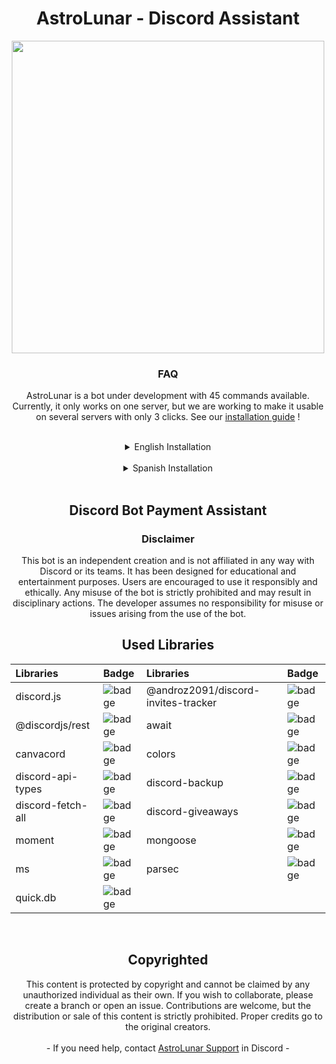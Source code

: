 <div align="center">
    <h1 align="center"> AstroLunar - Discord Assistant </h1>
    <p align='center'><img src=".github\AstroLunarBanner.gif" width=500 /></p>
    <h3 align="center"><strong> FAQ </strong></h3>
    AstroLunar is a bot under development with 45 commands available. Currently, it only works on one server, but we are working to make it usable on several servers with only 3 clicks. See our  <a href="#install"> installation guide</a> !
</div>

<a id="install"></a> 

<br>

<details>
    <summary align="center">English Installation</summary>

## Characteristics
- **Ad System:** Send ads to users directly to their direct messages.
- **Moderation Commands:** Tools to moderate the server, such as banning, expelling and warning users.
- **Emoji/emote system:** Allows you to add up to 25 emojis in a single command or user message.
- **Custom Auto Responses:** Set up automatic responses for specific words or phrases.
- **Ban words:** Delete messages that contain banned words.
- **Personalized Welcome Messages:** Greet new members with personalized messages.
- **Logging System:** Records important server events for future reference.
- **Anti Links System:** Detects and prevents the publication of unwanted links.
- **Back Up System:** Makes automatic server backups.
- **Invite Count:** Tracks and displays the count of user invitations.
- **Sweepstakes System:** Organize and manage giveaways within the server.

## Setting

- **Installation prerequisites.** You will need these in order to run the Discord bot.
    - [Node.JS](https://nodejs.org/en) 
    
    ![node.js-badge](https://img.shields.io/badge/v16.9.1-green?style=for-the-badge&logo=Node.js&label=Node.JS)

    - [Git](https://git-scm.com/downloads)

    ![git-badge](https://img.shields.io/badge/v2.42.0-orange?style=for-the-badge&logo=Git&label=Git)

    - [VSCode](https://code.visualstudio.com/download)

    ![Static Badge](https://img.shields.io/badge/last%20version-blue?style=for-the-badge&logo=visualstudiocode&label=VSCode)
- **Clone the Repository and Install Dependencies**
     - `git clone xxs4suk3/AstroLunar.git`
     - `npm install`

- **Create a new Discord Bot**
     - Create an application in ***[Discord Portal Developer](https://discord.com/developers/applications)***
     - Go to the ***Bot*** section, save the token in a notepad or wherever suits you best.
     - Activate all ***Privileged Gateway Intents*** the three ***Intents*** that are not activated, specifically:
         - [x] Presence Intent
         - [x] Server Members Intent
         - [x] Message Content Intent
     - Customize your bot description in ***General Information***

- **Set up the Bot code**
     - Put the previously saved token in `config.json`, then create or log in to [MongoDB](https://account.mongodb.com/account/login).
         - Create a new project
         - Then select ***+ Create***
         - Select the free version. *"If you have the premium, much better"* Select which region your server will be in.
         - Copy the password that appears on the next screen, also save it in a safe place, slide the screen and press: ***Finish and Close***
         - Now go to the ***Database*** section and press ***Connect***, now press ***Drivers*** and copy what you put in section 3, remember to put it in a safe place, Now close it by pressing: ***Close***.
         - Now that you have the password and the link, you will only have to change the password in the link. Search for ***`<password>`*** and enter the password you saved previously.
     - Since now the *Database* functions are already configured, you can go to the `config.json` file and put in **mongourl** the link that you saved before.
     - Configure the prefix and let's go to the next configuration.
    
     - **Now let's configure the guildconfig.json**

         - Put the ID to all the vc of the voice channels that you are going to use on your server.
         - Where you put **`Guild ID`** put the ID of your server, then put the channel where the welcome message will be placed
         - Now we have to continue in the **`Log`** section, put the channels where the logs will be.
         - Set the roles so that they are not expelled and also the channels where it is allowed to send links.
         - In the next section put the role that will not be automatically expelled-
         - If you want to activate antilinks or autokicks, then put **true**, otherwise put **false**

- **Extra Configuration**
     - **Text color in the terminal**
         - If you want to change the color you will have to go to `.\utils\slashsync.js` and then for greater ease of searching you can press **ctrl + f** and right now you can search for words. Now put **`colors`** in the search.
         - The color after **`.`** is the one you have to change. You can see all the available colors in [npm js colors](https://www.npmjs.com/package/colors).

- **Start the bot**
     - Put the command `npm start` in the terminal and the **Discord Assistant Bot** will start

</details>

<br>

<details>
    <summary align="center">Spanish Installation</summary>

## Características
- **Sistema de Anuncios:** Envía anuncios a los usuarios directamente a sus mensajes directos.
- **Comandos de moderación:** Herramientas para moderar el servidor, como banear, expulsar y advertir usuarios.
- **Sistema de emojis/emotes:** Permite agregar hasta 25 emojis en un solo comando o mensaje de usuario.
- **Auto Respuestas personalizadas:** Configura respuestas automáticas para palabras o frases específicas.
- **Banear palabras:** Elimina mensajes que contienen palabras prohibidas.
- **Mensajes de bienvenida personalizados:** Saluda a los nuevos miembros con mensajes personalizados.
- **Sistema de logs:** Registra eventos importantes del servidor para referencia futura.
- **Sistema Anti Links:** Detecta y previene la publicación de enlaces no deseados.
- **Sistema de Back Ups:** Realiza copias de seguridad automáticas del servidor.
- **Conteo de invites:** Rastrea y muestra el recuento de invitaciones de usuarios.
- **Sistema de Sorteos:** Organiza y administra sorteos dentro del servidor.

## Configuración

- **Requisitos previos de instalación.** Los necesitará para poder ejecutar el bot de Discord.
    - [Node.JS](https://nodejs.org/en) 
    
    ![node.js-badge](https://img.shields.io/badge/v16.9.1-green?style=for-the-badge&logo=Node.js&label=Node.JS)

    - [Git](https://git-scm.com/downloads)

    ![git-badge](https://img.shields.io/badge/v2.42.0-orange?style=for-the-badge&logo=Git&label=Git)

    - [VSCode](https://code.visualstudio.com/download)

    ![Static Badge](https://img.shields.io/badge/last%20version-blue?style=for-the-badge&logo=visualstudiocode&label=VSCode)
- **Clonar el Repositorio e Instalar Dependencias**
    - `git clone xxs4suk3/AstroLunar.git`
    - `npm install`

- **Crear un nuevo Bot de Discord**
    - Crear una aplicación en ***[Discord Portal Developer](https://discord.com/developers/applications)***
    - Vaya a la sección de ***Bot***, guarda el token en un bloc de notas o en donde te vaya mejor.
    - Activa todos ***Privileged Gateway Intents*** los tres ***Intents*** que no estan activados, especificamente:
        - [x] Presence Intent
        - [x] Server Members Intent
        - [x] Message Content Intent
    - Personaliza tu la descripción de tu bot en ***General Information***

- **Configura el código del Bot**
    - Ponga el token guardado anteriormente en `config.json`, después crea o inicia sesión en [MongoDB](https://account.mongodb.com/account/login).
        - Crea un nuevo proyecto
        - Después seleccione ***+ Create***
        - Seleccion la version gratuita. *"Si tiene la premium mucho mejor"* Seleccione en que región estara su servidor.
        - Copia la contraseña y que te aparece en la siguiente pantalla también guardalo en un sitio seguro, desliza la pantalla y pulse: ***Finish and Close***
        - Ahora ve a la sección de ***Database*** y pulse ***Connect***, ahora pulse ***Drivers*** y copie lo que ponga en la sección 3, recuerda ponerlo en un lugar seguro, ahora cierra pulsando: ***Close***.
        - Ahora ya que tienes la contraseña y el enlace, solo tendras que cambiar en el enlace la contraseña. Busca ***`<password>`*** y pon la contraseña que guardastes anteriormente.
    - Ya que ahora las funciones del *Database* ya esta configurado, puedes ir al arhivo `config.json` y ponga en **mongourl** el enlace que guardastes antes.
    - Configura el prefix y vamos a por la siguiente configuración.
    
    - **Ahora vamos a configurar el guildconfig.json**

        - Ponga el ID a todos los vc de los canales de voz que vayas a usar en tu servidor.
        - Donde ponga **`Guild ID`** ponga el ID de su servidor, luego ponga el canal donde se pondra el mensaje de bienvenida
        - Ahora tenemos que seguir en la sección de **`Log`** pon los canales que va a estar los registros.
        - Ponga los roles para que no se expulse y tambien los canales donde se permite enviar links.
        - En la siguiente sección ponga el rol que no se le expulsara automaticamente-
        - Si quieres activar los antilinks o los autokicks pues ponga **true** si es lo contrario ponga **false**

- **Configuración Extra**
    - **Color del texto en la terminal**
        - Si Quieres cambiar el color tendras que ir a `.\utils\slashsync.js` y luego para mayor facilidad de busqueda puede pulsar **ctrl + f** y ahora mismo podras buscar palabras. Ahora pon **`colors`** en la busqueda.
        - El color que haya después del **`.`** es el que tienes que cambiar. Puedes ver todos los colores disponibles en [npm js colors](https://www.npmjs.com/package/colors).

- **Iniciar el bot**
    - Ponga el comando `npm start` en la terminal y asi se iniciara el **Discord Assistant Bot**
</details>

<br>

<div align="center">
    <h2 align="center"><strong> Discord Bot Payment Assistant </strong></h3>

<h3 align="center"><strong> Disclaimer </strong></h3>
This bot is an independent creation and is not affiliated in any way with Discord or its teams. It has been designed for educational and entertainment purposes. Users are encouraged to use it responsibly and ethically. Any misuse of the bot is strictly prohibited and may result in disciplinary actions. The developer assumes no responsibility for misuse or issues arising from the use of the bot.

<br>

<h2 align="center"><strong> Used Libraries </strong></h2>

| Libraries | Badge | Libraries | Badge | 
| :-------- | :------- | :-------- | :------- | 
| discord.js | ![badge](https://img.shields.io/badge/v13.5.0-0D7FC0?label=npm) | @androz2091/discord-invites-tracker | ![badge](https://img.shields.io/badge/v1.1.1-0D7FC0?label=npm) | 
| @discordjs/rest | ![badge](https://img.shields.io/badge/v1.4.0-0D7FC0?label=npm) | await | ![badge](https://img.shields.io/badge/v0.2.6-0D7FC0?label=npm) |
| canvacord | ![badge](https://img.shields.io/badge/v5.4.8-0D7FC0?label=npm) | colors | ![badge](https://img.shields.io/badge/v1.4.0-0D7FC0?label=npm) |
 | discord-api-types | ![badge](https://img.shields.io/badge/v0.37.11-0D7FC0?label=npm) | discord-backup | ![badge](https://img.shields.io/badge/v3.3.2-0D7FC0?label=npm) |
| discord-fetch-all | ![badge](https://img.shields.io/badge/v3.0.2-0D7FC0?label=npm) | discord-giveaways | ![badge](https://img.shields.io/badge/v5.0.1-0D7FC0?label=npm) |
| moment | ![badge](https://img.shields.io/badge/v2.29.4-0D7FC0?label=npm) | mongoose | ![badge](https://img.shields.io/badge/v6.6.2-0D7FC0?label=npm) |
| ms | ![badge](https://img.shields.io/badge/v3.0.0-canary.1-0D7FC0?label=npm) | parsec | ![badge](https://img.shields.io/badge/v2.0.2-0D7FC0?label=npm) | 
| quick.db | ![badge](https://img.shields.io/badge/v7.1.1-0D7FC0?label=npm) |

<br>

<h2 align="center"><strong> Copyrighted </strong></h2>
This content is protected by copyright and cannot be claimed by any unauthorized individual as their own. If you wish to collaborate, please create a branch or open an issue. Contributions are welcome, but the distribution or sale of this content is strictly prohibited. Proper credits go to the original creators.
<br>
<br>
- If you need help, contact <a href="https://discord.gg/SCAseyr6Jf">AstroLunar Support</a> in Discord -
</div>
